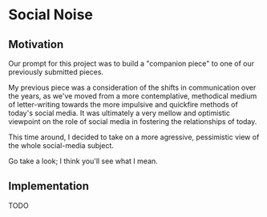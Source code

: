 # Social Noise

## Motivation

Our prompt for this project was to build a "companion piece" to one of our
previously submitted pieces.

My previous piece was a consideration of the shifts in communication over the
years, as we've moved from a more contemplative, methodical medium of
letter-writing towards the more impulsive and quickfire methods of today's
social media. It was ultimately a very mellow and optimistic viewpoint on the
role of social media in fostering the relationships of today.

This time around, I decided to take on a more agressive, pessimistic view of the
whole social-media subject.

Go take a look; I think you'll see what I mean.

## Implementation

TODO
